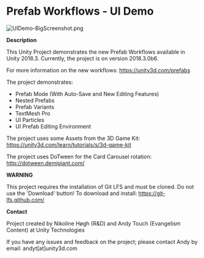 # Prefab Workflows - UI Demo

![UIDemo-BigScreenshot.png](https://i.imgur.com/152uwrg.jpg)

**Description**

This Unity Project demonstrates the new Prefab Workflows available in Unity 2018.3.
Currently, the project is on version 2018.3.0b6.

For more information on the new workflows: https://unity3d.com/prefabs

The project demonstrates:
- Prefab Mode (With Auto-Save and New Editing Features)
- Nested Prefabs
- Prefab Variants
- TextMesh Pro
- UI Particles
- UI Prefab Editing Environment

The project uses some Assets from the 3D Game Kit: https://unity3d.com/learn/tutorials/s/3d-game-kit

The project uses DoTween for the Card Carousel rotation: http://dotween.demigiant.com/

**WARNING**

This project requires the installation of Git LFS and must be cloned. Do not use the 'Download' button!
To download and install: https://git-lfs.github.com/

**Contact**

Project created by Nikoline Høgh (R&D) and Andy Touch (Evangelism Content) at Unity Technologies

If you have any issues and feedback on the project; please contact Andy by email: andyt[at]unity3d.com
